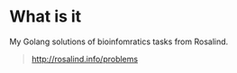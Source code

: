 # What is it

My Golang solutions of bioinfomratics tasks from Rosalind.

> http://rosalind.info/problems
